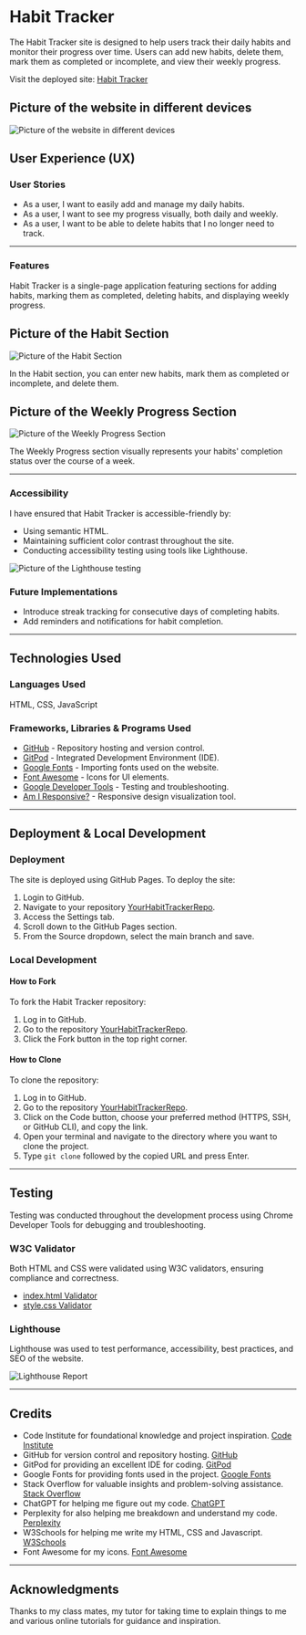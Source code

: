 # Habit Tracker

The Habit Tracker site is designed to help users track their daily habits and monitor their progress over time. Users can add new habits, delete them, mark them as completed or incomplete, and view their weekly progress.

Visit the deployed site: [Habit Tracker](https://your-deployed-habit-tracker-url.com/)

## Picture of the website in different devices
![Picture of the website in different devices](assets/images/responsive.img.png)

## User Experience (UX)

### User Stories

* As a user, I want to easily add and manage my daily habits.
* As a user, I want to see my progress visually, both daily and weekly.
* As a user, I want to be able to delete habits that I no longer need to track.

- - -

### Features

Habit Tracker is a single-page application featuring sections for adding habits, marking them as completed, deleting habits, and displaying weekly progress.

## Picture of the Habit Section
![Picture of the Habit Section](assets/images/habit-sec.png)

In the Habit section, you can enter new habits, mark them as completed or incomplete, and delete them.

## Picture of the Weekly Progress Section
![Picture of the Weekly Progress Section](assets/images/weekly-progress-sec.png)

The Weekly Progress section visually represents your habits' completion status over the course of a week.

- - -

### Accessibility

I have ensured that Habit Tracker is accessible-friendly by:

* Using semantic HTML.
* Maintaining sufficient color contrast throughout the site.
* Conducting accessibility testing using tools like Lighthouse.

![Picture of the Lighthouse testing](assets/images/lighthouse-testing.png)

### Future Implementations

* Introduce streak tracking for consecutive days of completing habits.
* Add reminders and notifications for habit completion.

- - -

## Technologies Used

### Languages Used

HTML, CSS, JavaScript

### Frameworks, Libraries & Programs Used

- [GitHub](https://github.com/) - Repository hosting and version control.
- [GitPod](https://www.gitpod.io/) - Integrated Development Environment (IDE).
- [Google Fonts](https://fonts.google.com/) - Importing fonts used on the website.
- [Font Awesome](https://fontawesome.com/) - Icons for UI elements.
- [Google Developer Tools](https://developer.chrome.com/docs/devtools/) - Testing and troubleshooting.
- [Am I Responsive?](http://ami.responsivedesign.is/) - Responsive design visualization tool.

- - -

## Deployment & Local Development

### Deployment

The site is deployed using GitHub Pages. To deploy the site:

1. Login to GitHub.
2. Navigate to your repository [YourHabitTrackerRepo](https://github.com/YourHabitTrackerRepo).
3. Access the Settings tab.
4. Scroll down to the GitHub Pages section.
5. From the Source dropdown, select the main branch and save.

### Local Development

#### How to Fork

To fork the Habit Tracker repository:

1. Log in to GitHub.
2. Go to the repository [YourHabitTrackerRepo](https://github.com/YourHabitTrackerRepo).
3. Click the Fork button in the top right corner.

#### How to Clone

To clone the repository:

1. Log in to GitHub.
2. Go to the repository [YourHabitTrackerRepo](https://github.com/YourHabitTrackerRepo).
3. Click on the Code button, choose your preferred method (HTTPS, SSH, or GitHub CLI), and copy the link.
4. Open your terminal and navigate to the directory where you want to clone the project.
5. Type `git clone` followed by the copied URL and press Enter.

- - -

## Testing

Testing was conducted throughout the development process using Chrome Developer Tools for debugging and troubleshooting.

### W3C Validator

Both HTML and CSS were validated using W3C validators, ensuring compliance and correctness.

- [index.html Validator](https://validator.w3.org/nu/?doc=https%3A%2F%2Fyour-habit-tracker-url.com%2F)
- [style.css Validator](https://jigsaw.w3.org/css-validator/validator?uri=https%3A%2F%2Fyour-habit-tracker-url.com%2F&profile=css3svg&usermedium=all&warning=1&vextwarning=&lang=en)

### Lighthouse

Lighthouse was used to test performance, accessibility, best practices, and SEO of the website.

![Lighthouse Report](assets/images/lighthouse-report.png)

- - -

## Credits

* Code Institute for foundational knowledge and project inspiration. [Code Institute](https://codeinstitute.net/)
* GitHub for version control and repository hosting. [GitHub](https://github.com/)
* GitPod for providing an excellent IDE for coding. [GitPod](https://www.gitpod.io/)
* Google Fonts for providing fonts used in the project. [Google Fonts](https://fonts.google.com/)
* Stack Overflow for valuable insights and problem-solving assistance. [Stack Overflow](https://stackoverflow.com/)
* ChatGPT for helping me figure out my code. [ChatGPT](https://chatgpt.com/)
* Perplexity for also helping me breakdown and understand my code. [Perplexity](https://www.perplexity.ai/)
* W3Schools for helping me write my HTML, CSS and Javascript. [W3Schools](https://www.w3schools.com/)
* Font Awesome for my icons. [Font Awesome](https://fontawesome.com/)

- - -

## Acknowledgments

Thanks to my class mates, my tutor for taking time to explain things to me and various online tutorials for guidance and inspiration.